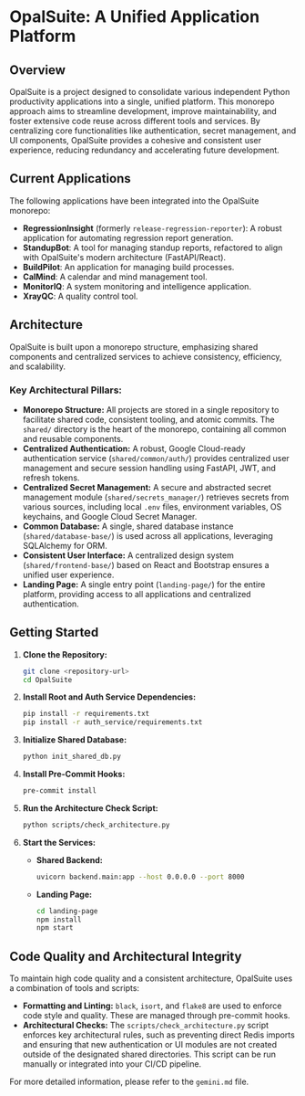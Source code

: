 # OpalSuite: A Unified Application Platform

## Overview

OpalSuite is a project designed to consolidate various independent Python productivity applications into a single, unified platform. This monorepo approach aims to streamline development, improve maintainability, and foster extensive code reuse across different tools and services. By centralizing core functionalities like authentication, secret management, and UI components, OpalSuite provides a cohesive and consistent user experience, reducing redundancy and accelerating future development.

## Current Applications

The following applications have been integrated into the OpalSuite monorepo:

*   **RegressionInsight** (formerly `release-regression-reporter`): A robust application for automating regression report generation.
*   **StandupBot**: A tool for managing standup reports, refactored to align with OpalSuite's modern architecture (FastAPI/React).
*   **BuildPilot**: An application for managing build processes.
*   **CalMind**: A calendar and mind management tool.
*   **MonitorIQ**: A system monitoring and intelligence application.
*   **XrayQC**: A quality control tool.

## Architecture

OpalSuite is built upon a monorepo structure, emphasizing shared components and centralized services to achieve consistency, efficiency, and scalability.

### Key Architectural Pillars:

*   **Monorepo Structure:** All projects are stored in a single repository to facilitate shared code, consistent tooling, and atomic commits. The `shared/` directory is the heart of the monorepo, containing all common and reusable components.
*   **Centralized Authentication:** A robust, Google Cloud-ready authentication service (`shared/common/auth/`) provides centralized user management and secure session handling using FastAPI, JWT, and refresh tokens.
*   **Centralized Secret Management:** A secure and abstracted secret management module (`shared/secrets_manager/`) retrieves secrets from various sources, including local `.env` files, environment variables, OS keychains, and Google Cloud Secret Manager.
*   **Common Database:** A single, shared database instance (`shared/database-base/`) is used across all applications, leveraging SQLAlchemy for ORM.
*   **Consistent User Interface:** A centralized design system (`shared/frontend-base/`) based on React and Bootstrap ensures a unified user experience.
*   **Landing Page:** A single entry point (`landing-page/`) for the entire platform, providing access to all applications and centralized authentication.

## Getting Started

1.  **Clone the Repository:**
    ```bash
    git clone <repository-url>
    cd OpalSuite
    ```

2.  **Install Root and Auth Service Dependencies:**
    ```bash
    pip install -r requirements.txt
    pip install -r auth_service/requirements.txt
    ```

3.  **Initialize Shared Database:**
    ```bash
    python init_shared_db.py
    ```

4.  **Install Pre-Commit Hooks:**
    ```bash
    pre-commit install
    ```

5.  **Run the Architecture Check Script:**
    ```bash
    python scripts/check_architecture.py
    ```

6.  **Start the Services:**
    *   **Shared Backend:**
        ```bash
        uvicorn backend.main:app --host 0.0.0.0 --port 8000
        ```
    *   **Landing Page:**
        ```bash
        cd landing-page
        npm install
        npm start
        ```

## Code Quality and Architectural Integrity

To maintain high code quality and a consistent architecture, OpalSuite uses a combination of tools and scripts:

*   **Formatting and Linting:** `black`, `isort`, and `flake8` are used to enforce code style and quality. These are managed through pre-commit hooks.
*   **Architectural Checks:** The `scripts/check_architecture.py` script enforces key architectural rules, such as preventing direct Redis imports and ensuring that new authentication or UI modules are not created outside of the designated shared directories. This script can be run manually or integrated into your CI/CD pipeline.

For more detailed information, please refer to the `gemini.md` file.
